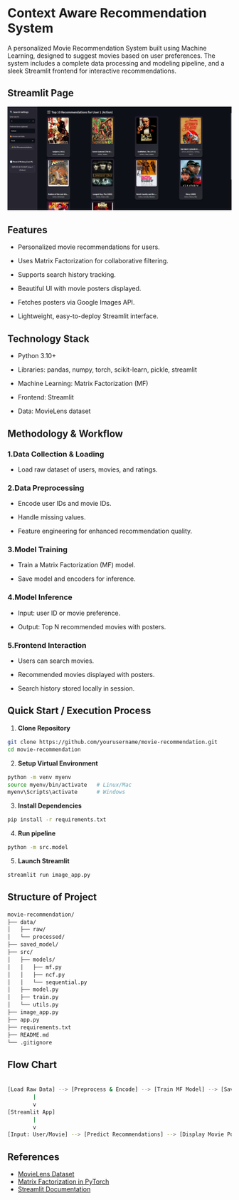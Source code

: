 
# Context Aware Recommendation System

A personalized Movie Recommendation System built using Machine Learning, designed to suggest movies based on user preferences. The system includes a complete data processing and modeling pipeline, and a sleek Streamlit frontend for interactive recommendations.

## Streamlit Page 

![Program Flow](output.png)


## Features

- Personalized movie recommendations for users.

- Uses Matrix Factorization for collaborative filtering.

- Supports search history tracking.

- Beautiful UI with movie posters displayed.

- Fetches posters via Google Images API.

- Lightweight, easy-to-deploy Streamlit interface.

## Technology Stack

-   Python 3.10+

- Libraries: pandas, numpy, torch, scikit-learn, pickle, streamlit

- Machine Learning: Matrix Factorization (MF)

- Frontend: Streamlit

- Data: MovieLens dataset

## Methodology & Workflow

### 1.Data Collection & Loading
- Load raw dataset of users, movies, and ratings.
### 2.Data Preprocessing
- Encode user IDs and movie IDs.

- Handle missing values.

- Feature engineering for enhanced recommendation quality.
### 3.Model Training
- Train a Matrix Factorization (MF) model.

- Save model and encoders for inference.
### 4.Model Inference
- Input: user ID or movie preference.

- Output: Top N recommended movies with posters.
### 5.Frontend Interaction
- Users can search movies.

- Recommended movies displayed with posters.

- Search history stored locally in session.

## Quick Start / Execution Process

1. **Clone Repository**
```bash
git clone https://github.com/yourusername/movie-recommendation.git
cd movie-recommendation
```

2. **Setup Virtual Environment**
```bash
python -m venv myenv
source myenv/bin/activate   # Linux/Mac
myenv\Scripts\activate      # Windows
```

3. **Install Dependencies**
```bash
pip install -r requirements.txt
```

4. **Run pipeline**
```bash
python -m src.model
```

5. **Launch Streamlit**
```bash
streamlit run image_app.py
```

## Structure of Project 

```bash
movie-recommendation/
├── data/
│   ├── raw/
│   └── processed/
├── saved_model/
├── src/
│   ├── models/
│   │   ├── mf.py
│   │   ├── ncf.py
│   │   └── sequential.py
│   ├── model.py
│   ├── train.py
│   └── utils.py
├── image_app.py
├── app.py
├── requirements.txt
├── README.md
└── .gitignore
```

## Flow Chart 

```bash 

[Load Raw Data] --> [Preprocess & Encode] --> [Train MF Model] --> [Save Model & Encoders]
        |
        v
[Streamlit App]
        |
        v
[Input: User/Movie] --> [Predict Recommendations] --> [Display Movie Poster & Title]
```

## References

- [MovieLens Dataset](https://grouplens.org/datasets/movielens/)
- [Matrix Factorization in PyTorch](https://pytorch.org/tutorials/)
- [Streamlit Documentation](https://docs.streamlit.io/)
